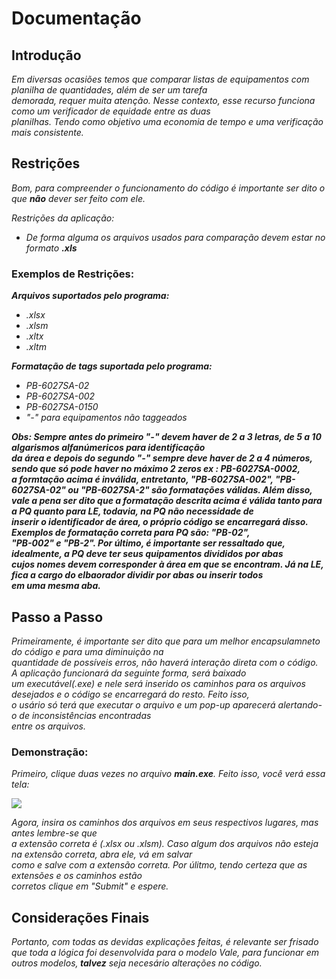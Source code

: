 <h1>Documentação</h1>

  <h2>Introdução</h2>
    <p><em>Em diversas ocasiões temos que comparar listas de equipamentos com planilha de quantidades, além de ser um tarefa</br>
    demorada, requer muita atenção. Nesse contexto, esse recurso funciona como um verificador de equidade entre as duas</br>
    planilhas. Tendo como objetivo uma economia de tempo e uma verificação mais consistente.</em></p>
    
  <h2>Restrições</h2>
    <p><em>Bom, para compreender o funcionamento do código é importante ser dito o que <strong>não</strong> dever ser feito com ele.</em></p>
    <p><em>Restrições da aplicação:</em></p>
    <ul>
      <li><em>De forma alguma os arquivos usados para comparação devem estar no formato <strong>.xls</strong></em></li>
    </ul>
  <h3>Exemplos de Restrições:</h3>
    <p><strong><em>Arquivos suportados pelo programa:</em></strong></p>
    <ul>
      <li><em> .xlsx</em></li>
      <li><em>.xlsm</em></li>
      <li><em>.xltx</em></li>
      <li><em>.xltm</em></li>
    </ul>
    <p><strong><em>Formatação de tags suportada pelo programa:</em></strong></p>
       <ul>
      <li><em> PB-6027SA-02</em></li>
      <li><em> PB-6027SA-002</em></li>
      <li><em> PB-6027SA-0150</em></li>
      <li><em> "-" para equipamentos não taggeados</em></li>
    </ul>
    <p><strong><em>Obs: Sempre antes do primeiro "-" devem haver de 2 a 3 letras, de 5 a 10 algarismos alfanúmericos para identificação</br>
      da área e depois do segundo "-" sempre deve haver de 2 a 4 números, sendo que só pode haver no máximo 2 zeros ex : PB-6027SA-0002,</br>
      a formtação acima é inválida, entretanto, "PB-6027SA-002", "PB-6027SA-02" ou "PB-6027SA-2" são formatações válidas. Além disso,</br>
       vale a pena ser dito que a formatação descrita acima é válida tanto para a PQ quanto para LE, todavia, na PQ não necessidade de </br>
        inserir o identificador de área, o próprio código se encarregará disso. Exemplos de formatação correta para PQ são: "PB-02", </br>
        "PB-002" e "PB-2". Por último, é importante ser ressaltado que, idealmente, a PQ deve ter seus quipamentos divididos por abas</br>
        cujos nomes devem corresponder à área em que se encontram. Já na LE, fica a cargo do elbaorador dividir por abas ou inserir todos</br>
        em uma mesma aba.</em></strong></p>
        
  <h2>Passo a Passo</h2>
    <p><em>Primeiramente, é importante ser dito que para um melhor encapsulamneto do código e para uma diminuição na </br>
    quantidade de possíveis erros, não haverá interação direta com o código. A aplicação funcionará da seguinte forma, será baixado</br>
     um executável(.exe) e nele será inserido os caminhos para os arquivos desejados e o código se encarregará do resto. Feito isso,</br>
     o usário só terá que executar o  arquivo e um pop-up    aparecerá alertando-o de inconsistências encontradas</br>
     entre os arquivos.</em></p>
      <h3>Demonstração:</h3>
          <p><em>Primeiro, clique duas vezes no arquivo <strong>main.exe</strong>. Feito isso, você verá essa tela:</p></em>
          <img src="https://user-images.githubusercontent.com/114931499/216100902-f3c05b1a-890d-4e6e-92c9-53313541881f.png" width"400px">
          <p><em>Agora, insira os caminhos dos arquivos em seus respectivos lugares, mas antes lembre-se que</br>
           a extensão correta é (.xlsx ou .xlsm). Caso algum dos arquivos não esteja na extensão correta, abra ele, vá em salvar</br>
           como e salve com a extensão correta. Por úlitmo, tendo certeza que as extensões e os caminhos estão</br>
           corretos clique em "Submit" e espere.</p></em>
    <h2>Considerações Finais</h2>
      <p><em> Portanto, com todas as devidas explicações feitas, é relevante ser frisado que toda a lógica foi desenvolvida para o modelo Vale,</b>
      para funcionar em outros modelos,<strong> talvez</strong> seja necesário alterações no código.</em></p>
           
          
